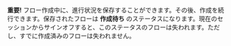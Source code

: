 **重要!** フロー作成中に、進行状況を保存することができます。その後、作成を続行できます。保存されたフローは **作成待ち** のステータスになります。現在のセッションからサインオフすると、このステータスのフローは失われます。ただし、すでに作成済みのフローは失われません。
